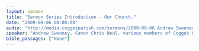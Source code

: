 ```yaml
---
layout: sermon
title: "Sermon Series Introduction - Our Church."
date: "2009-09-06 00:00:00"
audio: "http://media.coggesparish.com/sermons/2009-09-06 Andrew Sweeney.mp3"
speaker: "Andrew Sweeney, Canon Chris Neal, various members of Cogges Church"
bible_passages: ["None"]
---
```

